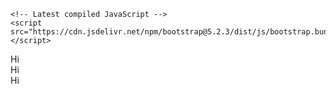 <!-- Latest compiled and minified CSS -->
<!-- <link href="https://cdn.jsdelivr.net/npm/bootstrap@5.2.3/dist/css/bootstrap.min.css" rel="stylesheet"> -->

<!-- Latest compiled JavaScript -->
<!-- <script src="https://cdn.jsdelivr.net/npm/bootstrap@5.2.3/dist/js/bootstrap.bundle.min.js"></script> -->

<!-- <h1 align="center">Geethan Imal.</h1>
<h3 align="center">Greetings! Your idea is Executable.</h3>

- 🔭 I’m currently working on Exe.lk as Tech Lead, Founder and CEO.
- 🌱 I’m currently learning AI & Machine Learning
- 👯 I’m looking to collaborate on public R&D and Enterprice B2B projects.
- 💬 Ask me about AI & Machine Learning -->
<!-- - 📫 How to reach me <a href="https://www.linkedin.com/in/geethanimal/"> <img src="https://img.shields.io/badge/linkedin-%230077B5.svg?logo=linkedin&logoColor=white"/><a/><a href="https://www.facebook.com/geethan.imal.3/"> <img src="https://img.shields.io/badge/Facebook-%231877F2.svg?logo=Facebook&logoColor=white"/><a/>
- <img src="https://komarev.com/ghpvc/?username=Geethanimal&label=Profile%20views&color=0e75b6&style=flat" alt="Geethan Imal" /> </p> -->
  
<!-- <hr/> -->
  
<!-- <div style="text-align:center;">
  <img src="https://github-readme-stats.vercel.app/api?username=Geethanimal&count_private=true&hide=stars&include_all_commits=true&line_height=24&show_icons=true&theme=algolia" alt="Geethan Imal"/>
  <img align="center" src="https://github-readme-stats.vercel.app/api/top-langs/?username=Geethanimal&layout=compact&langs_count=6&theme=algolia" alt="Geethan Imal"/> -->
<!-- ![](https://github-readme-stats.vercel.app/api?username=Geethanimal&count_private=true&hide=stars&include_all_commits=true&line_height=24&show_icons=true&theme=algolia) -->
<!-- ![](https://github-readme-stats.vercel.app/api/top-langs/?username=Geethanimal&layout=compact&langs_count=6&theme=algolia)-->
 
<!--   </div> -->
<!--   
<hr/> -->

<!-- <p align="center"><img align="center" src="https://github-readme-streak-stats.herokuapp.com/?user=Geethanimal&" alt="Geethan Imal"/></p>
  
<hr/>

![ ](https://metrics.lecoq.io/Geethanimal) -->

<!DOCTYPE html>  <!-- This declaration is used to specify that the document is an HTML5 document -->
<html>
  <head>
    <meta charset="utf-8"> <!-- This meta tag specifies the character encoding for the document -->
    <!-- Latest compiled and minified CSS -->
    <link href="https://cdn.jsdelivr.net/npm/bootstrap@5.2.3/dist/css/bootstrap.min.css" rel="stylesheet">

    <!-- Latest compiled JavaScript -->
    <script src="https://cdn.jsdelivr.net/npm/bootstrap@5.2.3/dist/js/bootstrap.bundle.min.js"></script>
  </head>
  <body>
    <div class="container">
      <div class="row">
        <div class="col-4">Hi</div>
        <div class="col-4">Hi</div>
        <div class="col-4">Hi</div>
      </div>
    </div>
  </body>
</html>



